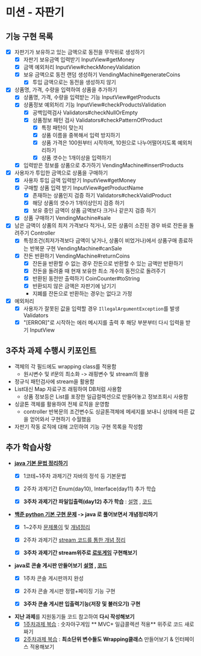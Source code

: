 # 미션 - 자판기

## 기능 구현 목록

- [x] 자판기가 보유하고 있는 금액으로 동전을 무작위로 생성하기
    - [x] 자판기 보유금액 입력받기 InputView#getMoney
    - [x] 금액 예외처리 InputView#checkMoneyValidation
    - [x] 보유 금액으로 동전 랜덤 생성하기 VendingMachine#generateCoins
        - [x] 투입 금액으로는 동전을 생성하지 않기
- [x] 상품명, 가격, 수량을 입력하여 상품을 추가하기
    - [x] 상품명, 가격, 수량을 입력받는 기능 InputView#getProducts
    - [x] 상품정보 예외처리 기능 InputView#checkProductsValidation
        - [x] 공백입력검사 Validators#checkNullOrEmpty
        - [x] 상품정보 패턴 검사 Validators#checkPatternOfProduct
            - [x] 특정 패턴이 맞는지
            - [x] 상품 이름을 중복해서 입력 방지하기
            - [x] 상품 가격은 100원부터 시작하며, 10원으로 나누어떨어지도록 예외처리하기
            - [x] 상품 갯수는 1개이상을 입력하기
    - [x] 입력받은 정보를 상품으로 추가하기 VendingMachine#insertProducts
- [x] 사용자가 투입한 금액으로 상품을 구매하기
    - [x] 사용자 투입 금액 입력받기 InputView#getMoney
    - [x] 구매할 상품 입력 받기 InputView#getProductName
        - [x] 존재하는 상품인지 검증 하기 Validators#checkValidProduct
        - [x] 해당 상품의 갯수가 1개이상인지 검증 하기
        - [x] 보유 중인 금액이 상품 금액보다 크거나 같은지 검증 하기
    - [x] 상품 구매하기 VendingMachine#sale
- [x] 남은 금액이 상품의 최저 가격보다 적거나, 모든 상품이 소진된 경우 바로 잔돈을 돌려주기 Controller
    - [x] 특정조건(최저가격보다 금액이 낮거나, 상품이 비었거나)에서 상품구매 종료하는 반복문 구현 VendingMachine#canSale
    - [x] 잔돈 반환하기 VendingMachine#returnCoins
        - [x] 잔돈을 반환할 수 없는 경우 잔돈으로 반환할 수 있는 금액만 반환하기
        - [x] 잔돈을 돌려줄 때 현재 보유한 최소 개수의 동전으로 돌려주기
        - [x] 반환된 동전만 출력하기 CoinCounter#toString
        - [x] 반환되지 않은 금액은 자판기에 남기기
        - 지폐를 잔돈으로 반환하는 경우는 없다고 가정
- [x] 예외처리
    - [x] 사용자가 잘못된 값을 입력할 경우 `IllegalArgumentException`를 발생 Validators
    - [x] "[ERROR]"로 시작하는 에러 메시지를 출력 후 해당 부분부터 다시 입력을 받기 InputView

## 3주차 과제 수행시 키포인트

- 객체의 각 필드에도 wrapping class를 적용함
    - 원시변수 및 if문의 최소화 -> 래핑변수 및 stream의 활용
- 정규식 패턴검사에 stream을 활용함
- List대신 Map 자료구조 래핑하여 DB처럼 사용함
    - 상품 정보등은 List를 포장한 일급컬렉션으로 만들어놓고 정보조회시 사용함
- 싱글톤 객체를 활용하여 전체 로직을 운영함
    - controller 반복문의 조건변수도 싱글톤객체에 메세지를 보내니 상태에 따른 값을 얻어와서 구현하기 수월했음
- 자판기 작동 로직에 대해 고민하여 기능 구현 목록을 작성함

## 추가 학습사항

- **[java 기본 문법 정리하기](https://github.com/is2js/exampleStudy01)**
    - [x] 1코테~1주차 과제기간 자바의 정석 등 기본문법
    - [x] 2주차 과제기간 Enum(day10), Interface(day11) 추가 학습
    - [x] **3주차 과제기간 파일입출력(day12) 추가 학습** : [설명](https://github.com/is2js/exampleStudy01/blob/master/readme.md)
      ,  [코드](https://github.com/is2js/exampleStudy01/tree/master/src/main/java)


- **[백준 python 기본 구현 문제](https://github.com/is2js/python_algorithm) -> java 로 풀어보면서 개념정리하기**
    - [x] 1~2주차 [문제풀이](https://github.com/is2js/boj_java)
      및 [개념정리](https://github.com/is2js/boj_java/blob/master/concept.md)
    - [x] 2주차 과제기간 [stream 코드를 통한 개념 정리](https://github.com/is2js/boj_java/blob/master/concept.md)
    - [x] **3주차 과제기간 stream위주로 [로또게임](https://github.com/is2js/MVC_practice/tree/master/src/main/java/lotto2ByMe)
      구현해보기**


- **java로 콘솔 게시판 만들어보기 [설명](https://github.com/is2js/exampleStudy01/blob/master/board.md)
  , [코드](https://github.com/is2js/exampleStudy01/tree/master/src/main/java/board)**
    - [x] 1주차 콘솔 게시판까지 완성
    - [x] 2주차 콘솔 게시판 정렬+페이징 기능 구현
    - [x] **3주차 콘솔 게시판 입출력기능(저장 및 불러오기) 구현**


- **지난 과제**를 지원동기들 코드 참고하여 **다시 작성해보기**
    - [x] [1주차과제 복습](https://github.com/is2js/MVC_practice/tree/master/src/main/java/baseball2Youngyooon) : 숫자야구게임 **
      MVC+ 일급콜렉션 적용** 위주로 코드 새로 짜기
    - [x] [2주차과제 복습](https://github.com/is2js/MVC_practice/tree/master/src/main/java/racingCar3devhudiForWrap) : **최소단위
      변수들도 Wrapping클래스** 만들어보기 & 인터페이스 적용해보기
